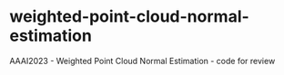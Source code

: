 # weighted-point-cloud-normal-estimation
AAAI2023 - Weighted Point Cloud Normal Estimation - code for review
